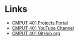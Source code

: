 # Links

* [CMPUT 401 Projects Portal](https://cmput401.ca/)
* [CMPUT 401 YouTube Channel](https://www.youtube.com/channel/UCmKhG9HEMgzaUfdBcyv2nBA/featured)
* [CMPUT 401 GitHub org](https://github.com/UAlberta-CMPUT401)